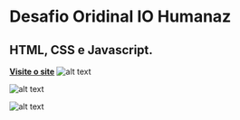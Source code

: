 # Desafio Oridinal IO Humanaz 
## HTML, CSS e Javascript.
[**Visite o site**](https://original-io-humanaz.netlify.app/)
![alt text](https://iili.io/3kKuDv.png)

![alt text](https://iili.io/3kIJJ2.png)

![alt text](https://iili.io/3kI2O7.png)
